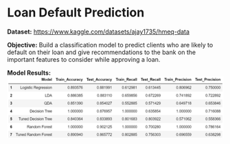 # Loan Default Prediction 

**Dataset:** https://www.kaggle.com/datasets/ajay1735/hmeq-data 

**Objective:** Build a classification model to predict clients who are likely to default on their loan and give
recommendations to the bank on the important features to consider while approving a loan.

**Model Results:**
![alt text](https://github.com/fnhbxaa/DS-projects/blob/cf93fe5be95dd69e7951f9773616e7a1d0c0fbff/image.png)
